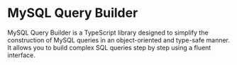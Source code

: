 # MySQL Query Builder

MySQL Query Builder is a TypeScript library designed to simplify the construction of MySQL queries in an object-oriented and type-safe manner. It allows you to build complex SQL queries step by step using a fluent interface.